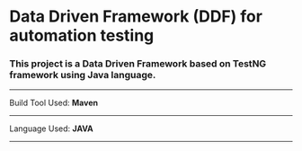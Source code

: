 # Data Driven Framework (DDF) for automation testing
### This project is a Data Driven Framework based on TestNG framework using Java language. 
----

Build Tool Used: **Maven**

----

Language Used: **JAVA**

----


